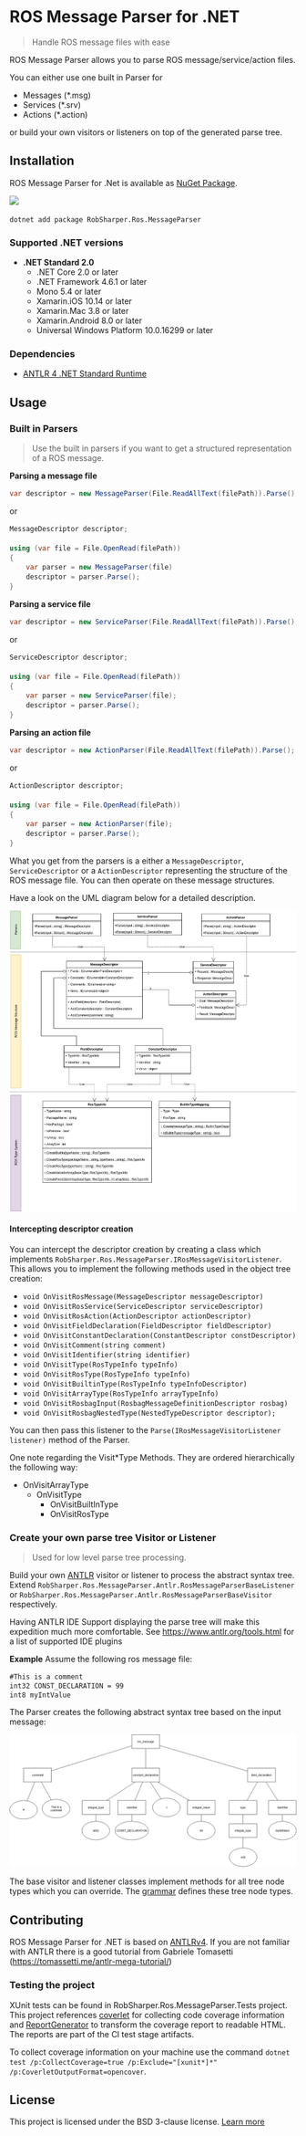 # ROS Message Parser for .NET
> Handle ROS message files with ease

ROS Message Parser allows you to parse ROS message/service/action files.

You can either use one built in Parser for
* Messages (*.msg)
* Services (*.srv)
* Actions (*.action)

or build your own visitors or listeners on top of the generated parse tree.


## Installation

ROS Message Parser for .Net is available as [NuGet Package](https://www.nuget.org/packages/RobSharper.Ros.MessageParser/).

![](https://img.shields.io/nuget/v/RobSharper.Ros.MessageParser.svg)


```
dotnet add package RobSharper.Ros.MessageParser
``` 

### Supported .NET versions
 
* **.NET Standard 2.0**
    * .NET Core 2.0 or later
    * .NET Framework 4.6.1 or later
    * Mono 5.4 or later
    * Xamarin.iOS 10.14 or later
    * Xamarin.Mac 3.8 or later
    * Xamarin.Android 8.0 or later
    * Universal Windows Platform 10.0.16299 or later

### Dependencies

* [ANTLR 4 .NET Standard Runtime](https://www.nuget.org/packages/Antlr4.Runtime.Standard/)

## Usage


### Built in Parsers

> Use the built in parsers if you want to get a structured representation of a ROS message.

**Parsing a message file**
```csharp
var descriptor = new MessageParser(File.ReadAllText(filePath)).Parse();
```
or
```csharp
MessageDescriptor descriptor;
            
using (var file = File.OpenRead(filePath))
{
    var parser = new MessageParser(file)
    descriptor = parser.Parse();
}
```

**Parsing a service file**
```csharp
var descriptor = new ServiceParser(File.ReadAllText(filePath)).Parse();
```
or
```csharp
ServiceDescriptor descriptor;
            
using (var file = File.OpenRead(filePath))
{
    var parser = new ServiceParser(file);
    descriptor = parser.Parse();
}
```

**Parsing an action file**
```csharp
var descriptor = new ActionParser(File.ReadAllText(filePath)).Parse();
```
or
```csharp
ActionDescriptor descriptor;
            
using (var file = File.OpenRead(filePath))
{
    var parser = new ActionParser(file);
    descriptor = parser.Parse();
}
```


What you get from the parsers is a either a `MessageDescriptor`, `ServiceDescriptor` or a `ActionDescriptor`
representing the structure of the ROS message file. You can then operate on these message structures.

Have a look on the UML diagram below for a detailed description.

![Message Parsers UML diagram](assets/ros-message-parser-descriptors.png)


#### Intercepting descriptor creation

You can intercept the descriptor creation by creating a class which implements `RobSharper.Ros.MessageParser.IRosMessageVisitorListener`.
This allows you to implement the following methods used in the object tree creation:

* `void OnVisitRosMessage(MessageDescriptor messageDescriptor)`
* `void OnVisitRosService(ServiceDescriptor serviceDescriptor)`
* `void OnVisitRosAction(ActionDescriptor actionDescriptor)`
* `void OnVisitFieldDeclaration(FieldDescriptor fieldDescriptor)`
* `void OnVisitConstantDeclaration(ConstantDescriptor constDescriptor)`
* `void OnVisitComment(string comment)`
* `void OnVisitIdentifier(string identifier)`
* `void OnVisitType(RosTypeInfo typeInfo)`
* `void OnVisitRosType(RosTypeInfo typeInfo)`
* `void OnVisitBuiltinType(RosTypeInfo typeInfoDescriptor)`
* `void OnVisitArrayType(RosTypeInfo arrayTypeInfo)`
* `void OnVisitRosbagInput(RosbagMessageDefinitionDescriptor rosbag)`
* `void OnVisitRosbagNestedType(NestedTypeDescriptor descriptor);`

You can then pass this listener to the `Parse(IRosMessageVisitorListener listener)` method of the Parser.

One note regarding the Visit*Type Methods. They are ordered hierarchically the following way:

* OnVisitArrayType
    * OnVisitType
        * OnVisitBuiltInType
        * OnVisitRosType


### Create your own parse tree Visitor or Listener

> Used for low level parse tree processing.

Build your own [ANTLR](https://www.antlr.org/) visitor or listener to process the abstract syntax tree. 
Extend `RobSharper.Ros.MessageParser.Antlr.RosMessageParserBaseListener` or `RobSharper.Ros.MessageParser.Antlr.RosMessageParserBaseVisitor` respectively.

Having ANTLR IDE Support displaying the parse tree will make this expedition much more comfortable. See https://www.antlr.org/tools.html for a list of supported IDE plugins

**Example**
Assume the following ros message file:

```
#This is a comment
int32 CONST_DECLARATION = 99
int8 myIntValue
```

The Parser creates the following abstract syntax tree based on the input message:

![Message Parsers UML diagram](assets/simple-message-tree.png) 

The base visitor and listener classes implement methods for all tree node types which you can override. 
The [grammar](RobSharper.Ros.MessageParser/RosMessageParser.g4) defines these tree node types.


## Contributing

ROS Message Parser for .NET is based on [ANTLRv4](https://www.antlr.org/). 
If you are not familiar with ANTLR there is a good tutorial from Gabriele Tomasetti (https://tomassetti.me/antlr-mega-tutorial/)

### Testing the project

XUnit tests can be found in RobSharper.Ros.MessageParser.Tests project. This project references [coverlet](https://github.com/tonerdo/coverlet) for collecting code coverage information and [ReportGenerator](https://github.com/danielpalme/ReportGenerator) to transform the coverage report to readable HTML. 
The reports are part of the CI test stage artifacts.

To collect coverage information on your machine use the command `dotnet test /p:CollectCoverage=true /p:Exclude="[xunit*]*" /p:CoverletOutputFormat=opencover`.

## License

This project is licensed under the BSD 3-clause license. [Learn more](https://choosealicense.com/licenses/bsd-3-clause/)